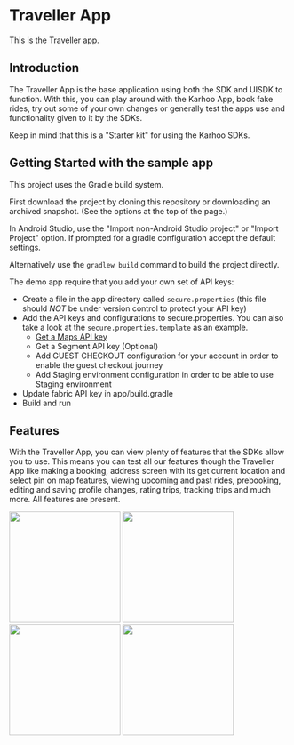 # Traveller App
This is the Traveller app.

## Introduction

The Traveller App is the base application using both the SDK and UISDK to function. With this, you can play around with the Karhoo App, book fake rides, try out some of your own changes or generally test the apps use and functionality given to it by the SDKs.

Keep in mind that this is a "Starter kit" for using the Karhoo SDKs.

## Getting Started with the sample app

This project uses the Gradle build system.

First download the project by cloning this repository or downloading an archived
snapshot. (See the options at the top of the page.)

In Android Studio, use the "Import non-Android Studio project" or "Import Project" option. 
If prompted for a gradle configuration accept the default settings.

Alternatively use the `gradlew build` command to build the project directly.

The demo app require that you add your own set of API keys:

- Create a file in the app directory called `secure.properties` (this file should *NOT* be under version control to protect your API key)
- Add the API keys and configurations to secure.properties. You can also take a look at the `secure.properties.template` as an example.
    - [Get a Maps API key](https://developers.google.com/maps/documentation/android-sdk/get-api-key)
    -  Get a Segment API key (Optional)
    - Add GUEST CHECKOUT configuration for your account in order to enable the guest checkout journey
    - Add Staging environment configuration in order to be able to use Staging environment
- Update fabric API key in app/build.gradle 
- Build and run
## Features

With the Traveller App, you can view plenty of features that the SDKs allow you to use. This means you can test all our features though the Traveller App like making a booking, address screen with its get current location and select pin on map features, viewing upcoming and past rides, prebooking, editing and saving profile changes, rating trips, tracking trips and much more. All features are present. 

<img src="https://files.readme.io/10bfedc-android_address.jpg" width="200"/>
<img src="https://files.readme.io/b28bcb0-android_quotes.jpg" width="200"/>
<img src="https://files.readme.io/8b18d5f-android_flight.jpg" width="200"/>
<img src="https://files.readme.io/e785bdf-android_rides.jpg" width="200"/>
